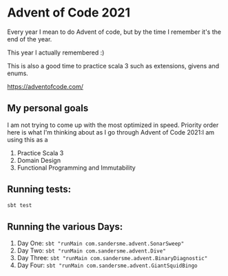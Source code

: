 # Advent of Code 2021

Every year I mean to do Advent of code, but by the time I remember it's the end of the year. 

This year I actually remembered :)

This is also a good time to practice scala 3 such as extensions, givens and enums. 

https://adventofcode.com/

## My personal goals
I am not trying to come up with the most optimized in speed. Priority order here is what I'm thinking
about as I go through Advent of Code 2021:I am using this as a
1. Practice Scala 3
2. Domain Design
3. Functional Programming and Immutability

## Running tests:
```bash
sbt test
```

## Running the various Days:
1. Day One: `sbt "runMain com.sandersme.advent.SonarSweep"`
2. Day Two: `sbt "runMain com.sandersme.advent.Dive"`
3. Day Three: `sbt "runMain com.sandersme.advent.BinaryDiagnostic"`
4. Day Four: `sbt "runMain com.sandersme.advent.GiantSquidBingo`